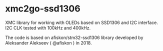 # xmc2go-ssd1306

XMC library for working with OLEDs based on SSD1306 and I2C interface. I2C CLK tested with 100kHz and 400kHz.

The code is based on afiskon/stm32-ssd1306 library developed by Aleksander Alekseev ( @afiskon ) in 2018.
